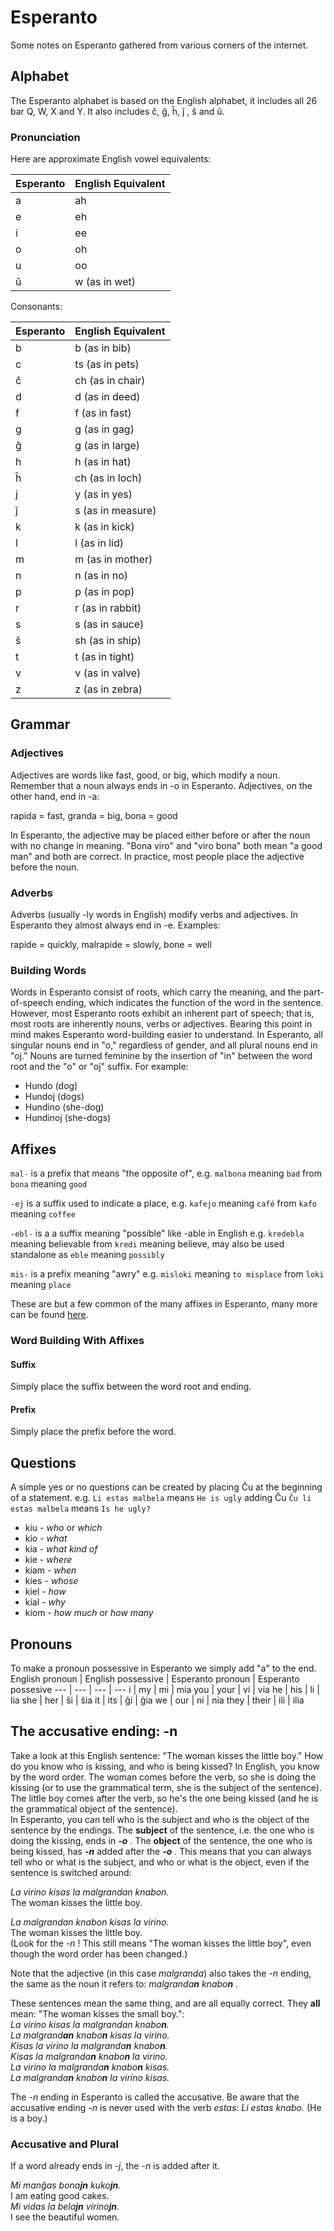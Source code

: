 
# Esperanto
Some notes on Esperanto gathered from various corners of the internet.
## Alphabet
The Esperanto alphabet is based on the English alphabet, it includes all 26 bar Q, W, X and Y. It also includes ĉ, ĝ, ĥ, ĵ , ŝ and ŭ.
### Pronunciation

Here are approximate English vowel equivalents:

Esperanto | English Equivalent
--- | ---
a | ah
e | eh
i | ee
o | oh
u | oo
ŭ | w (as in wet)

Consonants:

Esperanto | English Equivalent
--- | ---
b | b (as in bib)
c | ts (as in pets)
ĉ | ch (as in chair)
d | d (as in deed)
f | f (as in fast)
g | g (as in gag)
ĝ | g (as in large)
h | h (as in hat)
ĥ | ch (as in loch)
j | y (as in yes)
ĵ | s (as in measure)
k | k (as in kick)
l | l (as in lid)
m | m (as in mother)
n | n (as in no)
p | p  (as in pop)
r | r (as in rabbit)
s | s (as in sauce)
ŝ | sh (as in ship)
t | t (as in tight)
v | v (as in valve)
z | z (as in zebra)

## Grammar
### Adjectives
Adjectives are words like fast, good, or big, which modify a noun. Remember that a noun always ends in -o in Esperanto. Adjectives, on the other hand, end in -a:

rapida = fast, granda = big, bona = good

In Esperanto, the adjective may be placed either before or after the noun with no change in meaning. "Bona viro" and "viro bona" both mean "a good man" and both are correct. In practice, most people place the adjective before the noun.

### Adverbs
Adverbs (usually -ly words in English) modify verbs and adjectives. In Esperanto they almost always end in -e. Examples:

rapide = quickly, malrapide = slowly, bone = well

### Building Words
Words in Esperanto consist of roots, which carry the meaning, and the part-of-speech ending, which indicates the function of the word in the sentence. However, most Esperanto roots exhibit an inherent part of speech; that is, most roots are inherently nouns, verbs or adjectives. Bearing this point in mind makes Esperanto word-building easier to understand.
In Esperanto, all singular nouns end in "o," regardless of gender, and all plural nouns end in "oj." Nouns are turned feminine by the insertion of "in" between the word root and the "o" or "oj" suffix. For example:

-   Hundo (dog)
-   Hundoj (dogs)
-   Hundino (she-dog)
-   Hundinoj (she-dogs)

## Affixes
`mal-` is a prefix that means "the opposite of", e.g. `malbona` meaning `bad` from `bona` meaning `good`

`-ej` is a suffix used to indicate a place, e.g. `kafejo` meaning `café` from `kafo` meaning `coffee`

`-ebl-` is a a suffix meaning "possible" like -able in English e.g. `kredebla` meaning believable from `kredi` meaning believe, may also be used standalone as `eble` meaning `possibly`

`mis-` is a prefix meaning "awry" e.g. `misloki` meaning `to misplace` from `loki` meaning `place`

These are but a few common of the many affixes in Esperanto, many more can be found [here](https://en.wikibooks.org/wiki/Esperanto/Appendix/Table_of_affixes).

### Word Building With Affixes
#### Suffix
Simply place the suffix between the word root and ending.
####  Prefix
Simply place the prefix before the word.

## Questions
A simple yes or no questions can be created by placing Ĉu at the beginning of a statement. e.g. `Li estas malbela` means `He is ugly`  adding Ĉu `Ĉu li estas malbela`  means `Is he ugly?`
-   kiu - _who_ or _which_
-   kio - _what_
-   kia - _what kind of_
-   kie - _where_
-   kiam - _when_
-   kies - _whose_
-   kiel - _how_
-   kial - _why_
-   kiom - _how much_ or _how many_


## Pronouns
To make a pronoun possessive in Esperanto we simply add "a" to the end.
English pronoun | English possessive | Esperanto pronoun | Esperanto possesive
--- | --- | --- | ---
i | my | mi | mia
you | your | vi | via
he | his | li | lia
she | her | ŝi | ŝia
it | its | ĝi | ĝia
we | our | ni | nia
they | their | ili | ilia

## The accusative ending: -n
Take a look at this English sentence: "The woman kisses the little boy." How do you know who is kissing, and who is being kissed? In English, you know by the word order. The woman comes before the verb, so she is doing the kissing (or to use the grammatical term, she is the subject of the sentence). The little boy comes after the verb, so he's the one being kissed (and he is the grammatical object of the sentence).  
In Esperanto, you can tell who is the subject and who is the object of the sentence by the endings. The **subject** of the sentence, i.e. the one who is doing the kissing, ends in **_-o_** . The **object** of the sentence, the one who is being kissed, has **_-n_** added after the **_-o_** . This means that you can always tell who or what is the subject, and who or what is the object, even if the sentence is switched around:  

_La virino kisas la malgrandan knabon._  
The woman kisses the little boy.  

_La malgrandan knabon kisas la virino._  
The woman kisses the little boy.  
(Look for the _-n_ ! This still means "The woman kisses the little boy", even though the word order has been changed.)

Note that the adjective (in this case _malgranda_) also takes the _-n_ ending, the same as the noun it refers to: _malgranda**n** knabo**n**_ .  

These sentences mean the same thing, and are all equally correct. They **all** mean: "The woman kisses the small boy.":  
_La virino kisas la malgrandan knabo**n**._  
_La malgrand**an** knabo**n** kisas la virino._  
_Kisas la virino la malgranda**n** knabo**n**._  
_Kisas la malgranda**n** knabo**n** la virino._  
_La virino la malgranda**n** knabo**n** kisas._  
_La malgranda**n** knabo**n** la virino kisas._  

The _-n_ ending in Esperanto is called the accusative. Be aware that the accusative ending _-n_ is never used with the verb _estas_: _Li estas knabo._ (He is a boy.)

### Accusative and Plural

If a word already ends in _-j_, the _-n_ is added after it.

_Mi manĝas bona**jn** kuko**jn**._  
I am eating good cakes.  
_Mi vidas la bela**jn** virino**jn**._  
I see the beautiful women.

